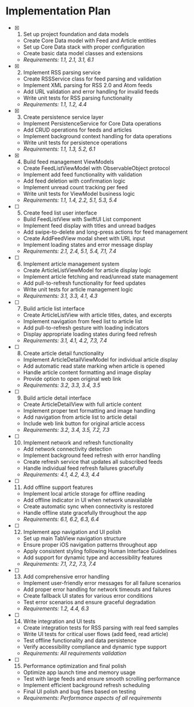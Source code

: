 # Implementation Plan

- [x] 1. Set up project foundation and data models
  - Create Core Data model with Feed and Article entities
  - Set up Core Data stack with proper configuration
  - Create basic data model classes and extensions
  - _Requirements: 1.1, 2.1, 3.1, 6.1_

- [x] 2. Implement RSS parsing service
  - Create RSSService class for feed parsing and validation
  - Implement XML parsing for RSS 2.0 and Atom feeds
  - Add URL validation and error handling for invalid feeds
  - Write unit tests for RSS parsing functionality
  - _Requirements: 1.1, 1.2, 4.4_

- [x] 3. Create persistence service layer
  - Implement PersistenceService for Core Data operations
  - Add CRUD operations for feeds and articles
  - Implement background context handling for data operations
  - Write unit tests for persistence operations
  - _Requirements: 1.1, 1.3, 5.2, 6.1_

- [x] 4. Build feed management ViewModels
  - Create FeedListViewModel with ObservableObject protocol
  - Implement add feed functionality with validation
  - Add feed deletion with confirmation logic
  - Implement unread count tracking per feed
  - Write unit tests for ViewModel business logic
  - _Requirements: 1.1, 1.4, 2.2, 5.1, 5.3, 5.4_

- [ ] 5. Create feed list user interface
  - Build FeedListView with SwiftUI List component
  - Implement feed display with titles and unread badges
  - Add swipe-to-delete and long-press actions for feed management
  - Create AddFeedView modal sheet with URL input
  - Implement loading states and error message display
  - _Requirements: 2.1, 2.4, 5.1, 5.4, 7.1, 7.4_

- [ ] 6. Implement article management system
  - Create ArticleListViewModel for article display logic
  - Implement article fetching and read/unread state management
  - Add pull-to-refresh functionality for feed updates
  - Write unit tests for article management logic
  - _Requirements: 3.1, 3.3, 4.1, 4.3_

- [ ] 7. Build article list interface
  - Create ArticleListView with article titles, dates, and excerpts
  - Implement navigation from feed list to article list
  - Add pull-to-refresh gesture with loading indicators
  - Display appropriate loading states during feed refresh
  - _Requirements: 3.1, 4.1, 4.2, 7.3, 7.4_

- [ ] 8. Create article detail functionality
  - Implement ArticleDetailViewModel for individual article display
  - Add automatic read state marking when article is opened
  - Handle article content formatting and image display
  - Provide option to open original web link
  - _Requirements: 3.2, 3.3, 3.4, 3.5_

- [ ] 9. Build article detail interface
  - Create ArticleDetailView with full article content
  - Implement proper text formatting and image handling
  - Add navigation from article list to article detail
  - Include web link button for original article access
  - _Requirements: 3.2, 3.4, 3.5, 7.2, 7.3_

- [ ] 10. Implement network and refresh functionality
  - Add network connectivity detection
  - Implement background feed refresh with error handling
  - Create refresh service that updates all subscribed feeds
  - Handle individual feed refresh failures gracefully
  - _Requirements: 4.1, 4.2, 4.3, 4.4_

- [ ] 11. Add offline support features
  - Implement local article storage for offline reading
  - Add offline indicator in UI when network unavailable
  - Create automatic sync when connectivity is restored
  - Handle offline state gracefully throughout the app
  - _Requirements: 6.1, 6.2, 6.3, 6.4_

- [ ] 12. Implement app navigation and UI polish
  - Set up main TabView navigation structure
  - Ensure proper iOS navigation patterns throughout app
  - Apply consistent styling following Human Interface Guidelines
  - Add support for dynamic type and accessibility features
  - _Requirements: 7.1, 7.2, 7.3, 7.4_

- [ ] 13. Add comprehensive error handling
  - Implement user-friendly error messages for all failure scenarios
  - Add proper error handling for network timeouts and failures
  - Create fallback UI states for various error conditions
  - Test error scenarios and ensure graceful degradation
  - _Requirements: 1.2, 4.4, 6.3_

- [ ] 14. Write integration and UI tests
  - Create integration tests for RSS parsing with real feed samples
  - Write UI tests for critical user flows (add feed, read article)
  - Test offline functionality and data persistence
  - Verify accessibility compliance and dynamic type support
  - _Requirements: All requirements validation_

- [ ] 15. Performance optimization and final polish
  - Optimize app launch time and memory usage
  - Test with large feeds and ensure smooth scrolling performance
  - Implement efficient background refresh scheduling
  - Final UI polish and bug fixes based on testing
  - _Requirements: Performance aspects of all requirements_